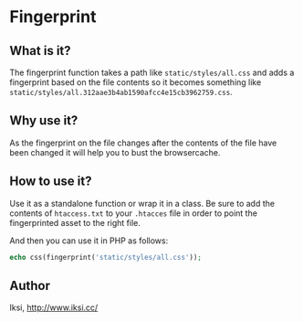 # Fingerprint

## What is it?

The fingerprint function takes a path like `static/styles/all.css` and adds a fingerprint based on the file contents so it becomes something like `static/styles/all.312aae3b4ab1590afcc4e15cb3962759.css`.

## Why use it?

As the fingerprint on the file changes after the contents of the file have been changed it will help you to bust the browsercache.

## How to use it?

Use it as a standalone function or wrap it in a class. Be sure to add the contents of `htaccess.txt` to your `.htacces` file in order to point the fingerprinted asset to the right file.

And then you can use it in PHP as follows:

```PHP
echo css(fingerprint('static/styles/all.css'));
```

## Author
Iksi, <http://www.iksi.cc/>
